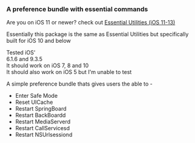 ### A preference bundle with essential commands
Are you on iOS 11 or newer? check out [Essential Utilities (iOS 11-13)](https://codeymoore.github.io/repo/depiction/web/com.codeymoore.essentialutilities.html)  

Essentially this package is the same as Essential Utilities but specifically built for iOS 10 and below  

Tested iOS'  
6.1.6 and 9.3.5 \
It should work on iOS 7, 8 and 10 \
It should also work on iOS 5 but I'm unable to test  

A simple preference bundle thats gives users the able to -
- Enter Safe Mode
- Reset UICache
- Restart SpringBoard
- Restart BackBoardd
- Restart MediaServerd
- Restart CallServicesd
- Restart NSUrlsessiond
